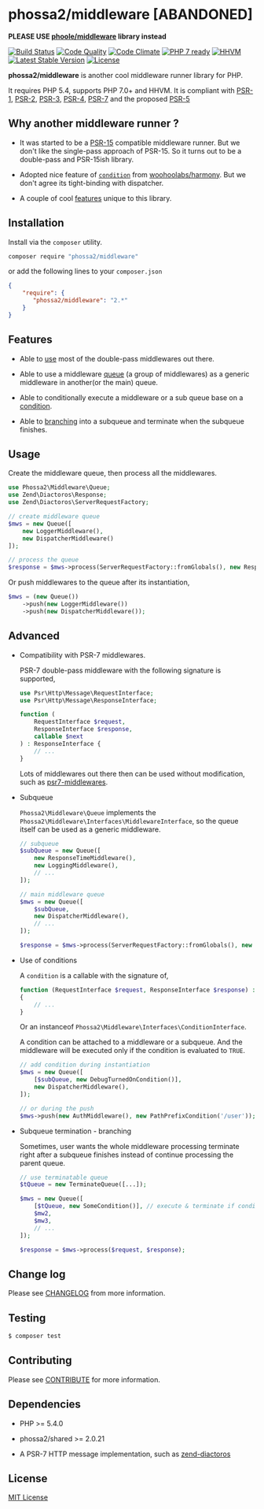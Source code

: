 # phossa2/middleware [ABANDONED]

**PLEASE USE [phoole/middleware](https://github.com/phoole/middleware) library instead**

[![Build Status](https://travis-ci.org/phossa2/middleware.svg?branch=master)](https://travis-ci.org/phossa2/middleware)
[![Code Quality](https://scrutinizer-ci.com/g/phossa2/middleware/badges/quality-score.png?b=master)](https://scrutinizer-ci.com/g/phossa2/middleware/)
[![Code Climate](https://codeclimate.com/github/phossa2/middleware/badges/gpa.svg)](https://codeclimate.com/github/phossa2/middleware)
[![PHP 7 ready](http://php7ready.timesplinter.ch/phossa2/middleware/master/badge.svg)](https://travis-ci.org/phossa2/middleware)
[![HHVM](https://img.shields.io/hhvm/phossa2/middleware.svg?style=flat)](http://hhvm.h4cc.de/package/phossa2/middleware)
[![Latest Stable Version](https://img.shields.io/packagist/vpre/phossa2/middleware.svg?style=flat)](https://packagist.org/packages/phossa2/middleware)
[![License](https://img.shields.io/:license-mit-blue.svg)](http://mit-license.org/)

**phossa2/middleware** is another cool middleware runner library for PHP.

It requires PHP 5.4, supports PHP 7.0+ and HHVM. It is compliant with [PSR-1][PSR-1],
[PSR-2][PSR-2], [PSR-3][PSR-3], [PSR-4][PSR-4], [PSR-7][PSR-7] and the proposed
[PSR-5][PSR-5]

[PSR-1]: http://www.php-fig.org/psr/psr-1/ "PSR-1: Basic Coding Standard"
[PSR-2]: http://www.php-fig.org/psr/psr-2/ "PSR-2: Coding Style Guide"
[PSR-3]: http://www.php-fig.org/psr/psr-3/ "PSR-3: Logger Interface"
[PSR-4]: http://www.php-fig.org/psr/psr-4/ "PSR-4: Autoloader"
[PSR-5]: https://github.com/phpDocumentor/fig-standards/blob/master/proposed/phpdoc.md "PSR-5: PHPDoc"
[PSR-7]: http://www.php-fig.org/psr/psr-7/ "PSR-7: HTTP Message Interfaces"
[Container Interop]: https://github.com/container-interop/container-interop "Container-Interop"

Why another middleware runner ?
---

- It was started to be a [PSR-15](https://github.com/php-fig/fig-standards/tree/master/proposed/http-middleware)
  compatible middleware runner. But we don't like the single-pass approach of
  PSR-15. So it turns out to be a double-pass and PSR-15ish library.

- Adopted nice feature of [`condition`](#condition) from
  [woohoolabs/harmony](https://github.com/woohoolabs/harmony). But we don't
  agree its tight-binding with dispatcher.

- A couple of cool [features](#features) unique to this library.

Installation
---
Install via the `composer` utility.

```bash
composer require "phossa2/middleware"
```

or add the following lines to your `composer.json`

```json
{
    "require": {
       "phossa2/middleware": "2.*"
    }
}
```

<a name="features"></a>Features
---

- Able to [use](#comp) most of the double-pass middlewares out there.

- Able to use a middleware [queue](#queue) (a group of middlewares) as a
  generic middleware in another(or the main) queue.

- Able to conditionally execute a middleware or a sub queue base on a
  [condition](#condition).

- Able to [branching](#branch) into a subqueue and terminate when the subqueue
  finishes.

Usage
---

Create the middleware queue, then process all the middlewares.

```php
use Phossa2\Middleware\Queue;
use Zend\Diactoros\Response;
use Zend\Diactoros\ServerRequestFactory;

// create middleware queue
$mws = new Queue([
    new LoggerMiddleware(),
    new DispatcherMiddleware()
]);

// process the queue
$response = $mws->process(ServerRequestFactory::fromGlobals(), new Response());
```

Or push middlewares to the queue after its instantiation,

```php
$mws = (new Queue())
    ->push(new LoggerMiddleware())
    ->push(new DispatcherMiddleware());
```

Advanced
---

- <a name="comp"></a>Compatibility with PSR-7 middlewares.

  PSR-7 double-pass middleware with the following signature is supported,

  ```php
  use Psr\Http\Message\RequestInterface;
  use Psr\Http\Message\ResponseInterface;

  function (
      RequestInterface $request,
      ResponseInterface $response,
      callable $next
  ) : ResponseInterface {
      // ...
  }
  ```

  Lots of middlewares out there then can be used without modification, such as
  [psr7-middlewares](https://github.com/oscarotero/psr7-middlewares).

- <a name="queue"></a>Subqueue

  `Phossa2\Middleware\Queue` implements the `Phossa2\Middleware\Interfaces\MiddlewareInterface`,
  so the queue itself can be used as a generic middleware.

  ```php
  // subqueue
  $subQueue = new Queue([
      new ResponseTimeMiddleware(),
      new LoggingMiddleware(),
      // ...
  ]);

  // main middleware queue
  $mws = new Queue([
      $subQueue,
      new DispatcherMiddleware(),
      // ...
  ]);

  $response = $mws->process(ServerRequestFactory::fromGlobals(), new Response());
  ```

- <a name="condition"></a>Use of conditions

  A `condition` is a callable with the signature of,

  ```php
  function (RequestInterface $request, ResponseInterface $response) : bool
  {
      // ...
  }
  ```

  Or an instanceof `Phossa2\Middleware\Interfaces\ConditionInterface`.

  A condition can be attached to a middleware or a subqueue. And the
  middleware will be executed only if the condition is evaluated to `TRUE`.

  ```php
  // add condition during instantiation
  $mws = new Queue([
      [$subQueue, new DebugTurnedOnCondition()],
      new DispatcherMiddleware(),
  ]);

  // or during the push
  $mws->push(new AuthMiddleware(), new PathPrefixCondition('/user'));
  ```

- <a name="branch"></a>Subqueue termination - branching

  Sometimes, user wants the whole middleware processing terminate right after
  a subqueue finishes instead of continue processing the parent queue.

  ```php
  // use terminatable queue
  $tQueue = new TerminateQueue([...]);

  $mws = new Queue([
      [$tQueue, new SomeCondition()], // execute & terminate if condition true
      $mw2,
      $mw3,
      // ...
  ]);

  $response = $mws->process($request, $response);
  ```

Change log
---

Please see [CHANGELOG](CHANGELOG.md) from more information.

Testing
---

```bash
$ composer test
```

Contributing
---

Please see [CONTRIBUTE](CONTRIBUTE.md) for more information.

Dependencies
---

- PHP >= 5.4.0

- phossa2/shared >= 2.0.21

- A PSR-7 HTTP message implementation, such as [zend-diactoros](https://github.com/zendframework/zend-diactoros)

License
---

[MIT License](http://mit-license.org/)
